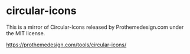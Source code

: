 # circular-icons

This is a mirror of Circular-Icons released by Prothemedesign.com under the MIT license.

https://prothemedesign.com/tools/circular-icons/

